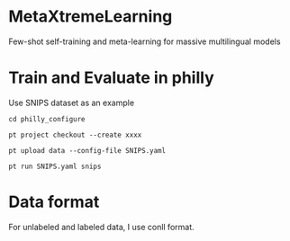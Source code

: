 # MetaXtremeLearning

Few-shot self-training and meta-learning for massive multilingual models


# Train and Evaluate in philly

Use SNIPS dataset as an example

`cd philly_configure`

`pt project checkout --create xxxx` 

`pt upload data --config-file SNIPS.yaml `

`pt run SNIPS.yaml snips `




# Data format

For unlabeled and labeled data, I use conll format. 
